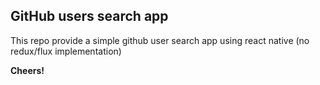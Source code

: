 ## GitHub users search app

This repo provide a simple github user search app using react native
(no redux/flux implementation)

**Cheers!**
